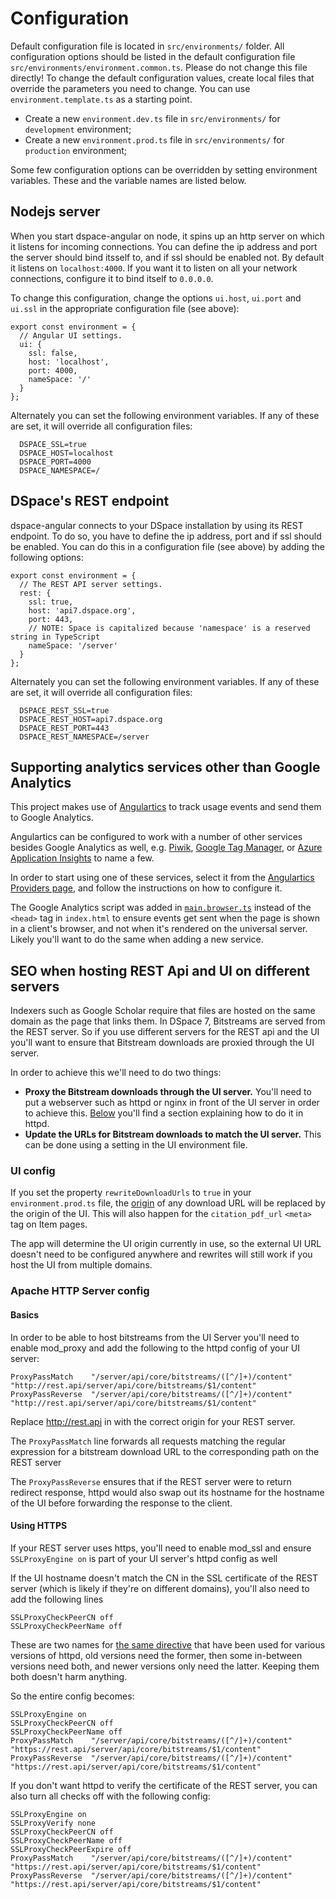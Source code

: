 # Configuration

Default configuration file is located in `src/environments/` folder. All configuration options should be listed in the default configuration file `src/environments/environment.common.ts`. Please do not change this file directly! To change the default configuration values, create local files that override the parameters you need to change. You can use `environment.template.ts` as a starting point.

-	Create a new `environment.dev.ts` file in `src/environments/` for `development` environment;
-	Create a new `environment.prod.ts` file in `src/environments/` for `production` environment;

Some few configuration options can be overridden by setting environment variables. These and the variable names are listed below.

## Nodejs server
When you start dspace-angular on node, it spins up an http server on which it listens for incoming connections. You can define the ip address and port the server should bind itsself to, and if ssl should be enabled not. By default it listens on `localhost:4000`. If you want it to listen on all your network connections, configure it to bind itself to `0.0.0.0`.

To change this configuration, change the options `ui.host`, `ui.port` and `ui.ssl` in the appropriate configuration file (see above):
```
export const environment = {
  // Angular UI settings.
  ui: {
    ssl: false,
    host: 'localhost',
    port: 4000,
    nameSpace: '/'
  }
};
```

Alternately you can set the following environment variables. If any of these are set, it will override all configuration files:
```
  DSPACE_SSL=true
  DSPACE_HOST=localhost
  DSPACE_PORT=4000
  DSPACE_NAMESPACE=/
```

## DSpace's REST endpoint
dspace-angular connects to your DSpace installation by using its REST endpoint. To do so, you have to define the ip address, port and if ssl should be enabled. You can do this in a configuration file (see above) by adding the following options:

```
export const environment = {
  // The REST API server settings.
  rest: {
    ssl: true,
    host: 'api7.dspace.org',
    port: 443,
    // NOTE: Space is capitalized because 'namespace' is a reserved string in TypeScript
    nameSpace: '/server'
  }
};
```

Alternately you can set the following environment variables. If any of these are set, it will override all configuration files:
```
  DSPACE_REST_SSL=true
  DSPACE_REST_HOST=api7.dspace.org
  DSPACE_REST_PORT=443
  DSPACE_REST_NAMESPACE=/server
```

## Supporting analytics services other than Google Analytics
This project makes use of [Angulartics](https://angulartics.github.io/angulartics2/) to track usage events and send them to Google Analytics. 

Angulartics can be configured to work with a number of other services besides Google Analytics as well, e.g. [Piwik](https://github.com/angulartics/angulartics2/tree/master/src/lib/providers/piwik), [Google Tag Manager](https://github.com/angulartics/angulartics2/tree/master/src/lib/providers/gtm), or [Azure Application Insights](https://azure.microsoft.com/en-us/services/application-insights/) to name a few.

In order to start using one of these services, select it from the [Angulartics Providers page](https://angulartics.github.io/angulartics2/#providers), and follow the instructions on how to configure it.

The Google Analytics script was added in [`main.browser.ts`](https://github.com/DSpace/dspace-angular/blob/ff04760f4af91ac3e7add5e7424a46cb2439e874/src/main.browser.ts#L33) instead of the `<head>` tag in `index.html` to ensure events get sent when the page is shown in a client's browser, and not when it's rendered on the universal server. Likely you'll want to do the same when adding a new service.

## SEO when hosting REST Api and UI on different servers

Indexers such as Google Scholar require that files are hosted on the same domain as the page that links them. In DSpace 7, Bitstreams are served from the REST server. So if you use different servers for the REST api and the UI you'll want to ensure that Bitstream downloads are proxied through the UI server. 

In order to achieve this we'll need to do two things:
- **Proxy the Bitstream downloads through the UI server.** You'll need to put a webserver such as httpd or nginx in front of the UI server in order to achieve this. [Below](#apache-http-server-config) you'll find a section explaining how to do it in httpd.
- **Update the URLs for Bitstream downloads to match the UI server.** This can be done using a setting in the UI environment file. 

### UI config
If you set the property `rewriteDownloadUrls` to `true` in your `environment.prod.ts` file, the [origin](https://developer.mozilla.org/en-US/docs/Glossary/Origin) of any download URL will be replaced by the origin of the UI. This will also happen for the `citation_pdf_url` `<meta>` tag on Item pages.

The app will determine the UI origin currently in use, so the external UI URL doesn't need to be configured anywhere and rewrites will still work if you host the UI from multiple domains.

### Apache HTTP Server config

#### Basics
In order to be able to host bitstreams from the UI Server you'll need to enable mod_proxy and add the following to the httpd config of your UI server:

```
ProxyPassMatch    "/server/api/core/bitstreams/([^/]+)/content" "http://rest.api/server/api/core/bitstreams/$1/content" 
ProxyPassReverse  "/server/api/core/bitstreams/([^/]+)/content" "http://rest.api/server/api/core/bitstreams/$1/content"
```

Replace http://rest.api in with the correct origin for your REST server.

The `ProxyPassMatch` line forwards all requests matching the regular expression for a bitstream download URL to the corresponding path on the REST server

The `ProxyPassReverse` ensures that if the REST server were to return redirect response, httpd would also swap out its hostname for the hostname of the UI before forwarding the response to the client.

#### Using HTTPS
If your REST server uses https, you'll need to enable mod_ssl and ensure `SSLProxyEngine on` is part of your UI server's httpd config as well

If the UI hostname doesn't match the CN in the SSL certificate of the REST server (which is likely if they're on different domains), you'll also need to add the following lines

```
SSLProxyCheckPeerCN off
SSLProxyCheckPeerName off
```
These are two names for [the same directive](https://httpd.apache.org/docs/trunk/mod/mod_ssl.html#sslproxycheckpeername) that have been used for various versions of httpd, old versions need the former, then some in-between versions need both, and newer versions only need the latter. Keeping them both doesn't harm anything.

So the entire config becomes:

```
SSLProxyEngine on
SSLProxyCheckPeerCN off
SSLProxyCheckPeerName off
ProxyPassMatch    "/server/api/core/bitstreams/([^/]+)/content" "https://rest.api/server/api/core/bitstreams/$1/content" 
ProxyPassReverse  "/server/api/core/bitstreams/([^/]+)/content" "https://rest.api/server/api/core/bitstreams/$1/content"
```

If you don't want httpd to verify the certificate of the REST server, you can also turn all checks off with the following config:

```
SSLProxyEngine on
SSLProxyVerify none
SSLProxyCheckPeerCN off
SSLProxyCheckPeerName off
SSLProxyCheckPeerExpire off
ProxyPassMatch    "/server/api/core/bitstreams/([^/]+)/content" "https://rest.api/server/api/core/bitstreams/$1/content" 
ProxyPassReverse  "/server/api/core/bitstreams/([^/]+)/content" "https://rest.api/server/api/core/bitstreams/$1/content"
```





